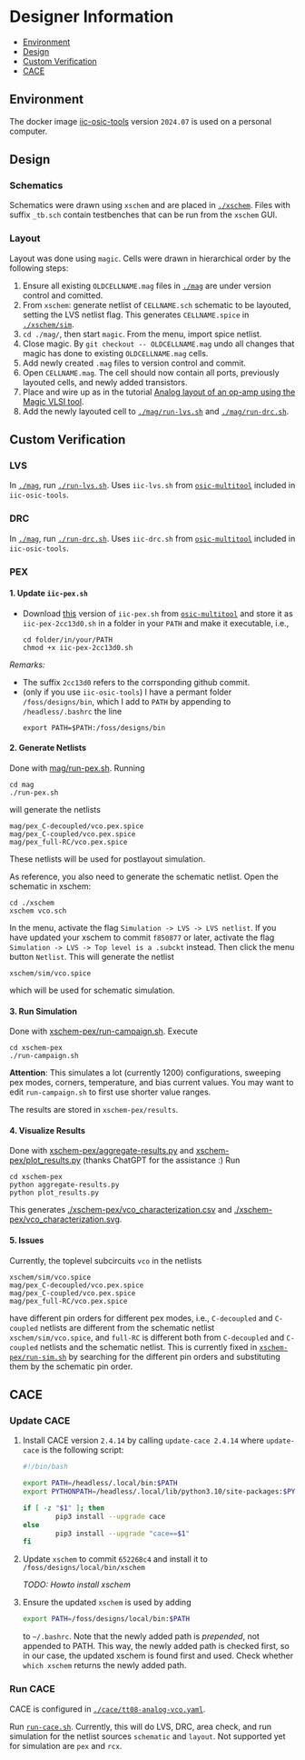 # Designer Information

* [Environment](#environment)
* [Design](#design)
* [Custom Verification](#custom-verification)
* [CACE](#cace)

## Environment

The docker image [iic-osic-tools](https://github.com/iic-jku/IIC-OSIC-TOOLS) version `2024.07` is used on a personal computer.

## Design

### Schematics

Schematics were drawn using `xschem` and are placed in [`./xschem`](./xschem/). Files with suffix `_tb.sch` contain testbenches that can be run from the `xschem` GUI.

### Layout

Layout was done using `magic`. Cells were drawn in hierarchical order by the following steps:
1. Ensure all existing `OLDCELLNAME.mag` files in [`./mag`](./mag) are under version control and comitted.
2. From `xschem`: generate netlist of `CELLNAME.sch` schematic to be layouted, setting the LVS netlist flag. This generates `CELLNAME.spice` in [`./xschem/sim`](./xschem/sim/).
3. `cd ./mag/`, then start `magic`. From the menu, import spice netlist.
4. Close magic. By `git checkout -- OLDCELLNAME.mag` undo all changes that magic has done to existing `OLDCELLNAME.mag` cells.
5. Add newly created `.mag` files to version control and commit.
6. Open `CELLNAME.mag`. The cell should now contain all ports, previously layouted cells, and newly added transistors.
7. Place and wire up as in the tutorial [Analog layout of an op-amp using the Magic VLSI tool](https://youtu.be/XvBpqKwzrFY?si=_2WCLe-FPyDEbQDl).
8. Add the newly layouted cell to [`./mag/run-lvs.sh`](./mag/run-lvs.sh) and [`./mag/run-drc.sh`](./mag/run-drc.sh).

## Custom Verification

### LVS

In [`./mag`](./mag/), run [`./run-lvs.sh`](./mag/run-lvs.sh). Uses `iic-lvs.sh` from [`osic-multitool`](https://github.com/iic-jku/osic-multitool) included in `iic-osic-tools`.

### DRC

In [`./mag`](./mag/), run [`./run-drc.sh`](./mag/run-drc.sh). Uses `iic-drc.sh` from [`osic-multitool`](https://github.com/iic-jku/osic-multitool) included in `iic-osic-tools`.

### PEX

#### 1. Update `iic-pex.sh`

* Download [this](https://github.com/iic-jku/osic-multitool/blob/2cc13d0c2fab4cbf1a0362a31064ef3f2cddf9b5/iic-pex.sh) version of `iic-pex.sh` from [`osic-multitool`](https://github.com/iic-jku/osic-multitool) and store it as `iic-pex-2cc13d0.sh` in a folder in your `PATH` and make it executable, i.e.,
    ```
    cd folder/in/your/PATH
    chmod +x iic-pex-2cc13d0.sh
    ```
*Remarks:*
* The suffix `2cc13d0` refers to the corrsponding github commit.
* (only if you use `iic-osic-tools`) I have a permant folder `/foss/designs/bin`, which I add to `PATH` by appending to `/headless/.bashrc` the line
    ```
    export PATH=$PATH:/foss/designs/bin
    ```

#### 2. Generate Netlists

Done with [mag/run-pex.sh](./mag/run-pex.sh). Running
```
cd mag
./run-pex.sh
```
will generate the netlists
```
mag/pex_C-decoupled/vco.pex.spice
mag/pex_C-coupled/vco.pex.spice
mag/pex_full-RC/vco.pex.spice
```
These netlists will be used for postlayout simulation.

As reference, you also need to generate the schematic netlist. Open the schematic in xschem:
```
cd ./xschem
xschem vco.sch
```
In the menu, activate the flag `Simulation -> LVS -> LVS netlist`. If you have updated your xschem to commit `f850877` or later, activate the flag `Simulation -> LVS -> Top level is a .subckt` instead. Then click the menu button `Netlist`. This will generate the netlist
```
xschem/sim/vco.spice
```
which will be used for schematic simulation.

#### 3. Run Simulation
Done with [xschem-pex/run-campaign.sh](./xschem-pex/run-campaign.sh). Execute
```
cd xschem-pex
./run-campaign.sh
```
**Attention**: This simulates a lot (currently 1200) configurations, sweeping pex modes, corners, temperature, and bias current values. You may want to edit `run-campaign.sh` to first use shorter value ranges.

The results are stored in `xschem-pex/results`.

#### 4. Visualize Results

Done with [xschem-pex/aggregate-results.py](./xschem-pex/aggregate_results.py) and [xschem-pex/plot_results.py](./xschem-pex/plot_results.py) (thanks ChatGPT for the assistance :) Run
```
cd xschem-pex
python aggregate-results.py
python plot_results.py
```
This generates [./xschem-pex/vco_characterization.csv](./xschem-pex/vco_characterization.csv) and [./xschem-pex/vco_characterization.svg](./xschem-pex/vco_characterization.svg).

#### 5. Issues

Currently, the toplevel subcircuits `vco` in the netlists
```
xschem/sim/vco.spice
mag/pex_C-decoupled/vco.pex.spice
mag/pex_C-coupled/vco.pex.spice
mag/pex_full-RC/vco.pex.spice
```
have different pin orders for different pex modes, i.e., `C-decoupled` and `C-coupled` netlists are different from the schematic netlist `xschem/sim/vco.spice`, and `full-RC` is different both from `C-decoupled` and `C-coupled` netlists and the schematic netlist. This is currently fixed in [`xschem-pex/run-sim.sh`](./xschem-pex/run-sim.sh) by searching for the different pin orders and substituting them by the schematic pin order.


## CACE

### Update CACE

1. Install CACE version `2.4.14` by calling `update-cace 2.4.14` where `update-cace` is the following script:
    ```bash
    #!/bin/bash

    export PATH=/headless/.local/bin:$PATH
    export PYTHONPATH=/headless/.local/lib/python3.10/site-packages:$PYTHONPATH

    if [ -z "$1" ]; then
            pip3 install --upgrade cace
    else
            pip3 install --upgrade "cace==$1"
    fi
    ```
2. Update `xschem` to commit `652268c4` and install it to `/foss/designs/local/bin/xschem` 

    *TODO: Howto install xschem*

3. Ensure the updated `xschem` is used by adding
    ```bash
    export PATH=/foss/designs/local/bin:$PATH
    ```
    to `~/.bashrc`. Note that the newly added path is *prepended*, not appended to PATH. This way, the newly added path is checked first, so in our case, the updated xschem is found first and used. Check whether `which xschem` returns the newly added path.

### Run CACE

CACE is configured in [`./cace/tt08-analog-vco.yaml`](./cace/tt08-analog-vco.yaml).

Run [`run-cace.sh`](./run-cace.sh). Currently, this will do LVS, DRC, area check, and run simulation for the netlist sources `schematic` and `layout`. Not supported yet for simulation are `pex` and `rcx`.
